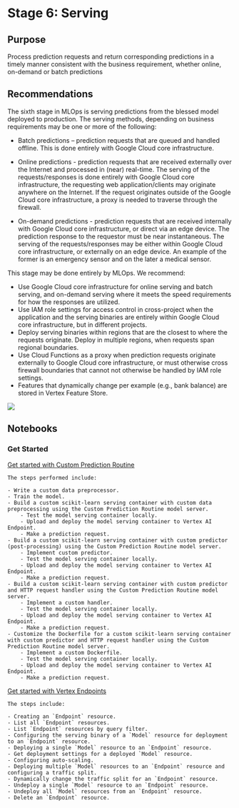 # Stage 6: Serving

## Purpose

Process prediction requests and return corresponding predictions in a timely manner consistent with the business requirement, whether online, on-demand or batch predictions

## Recommendations  

The sixth stage in MLOps is serving predictions from the blessed model deployed to production. The serving methods, depending on business requirements may be one or more of the following:

- Batch predictions – prediction requests that are queued and handled offline. This is done entirely with Google Cloud core infrastructure.

- Online predictions - prediction requests that are received externally over the Internet and processed in (near) real-time. The serving of the requests/responses is done entirely with Google Cloud core infrastructure, the requesting web application/clients may originate anywhere on the Internet. If the request originates outside of the Google Cloud core infrastructure, a proxy is needed to traverse through the firewall.

- On-demand predictions - prediction requests that are received internally with Google Cloud core infrastructure, or direct via an edge device. The prediction response to the requestor must be near instantaneous. The serving of the requests/responses may be either within Google Cloud core infrastructure, or externally on an edge device. An example of the former is an emergency sensor and on the later a medical sensor.

This stage may be done entirely by MLOps. We recommend:

- Use Google Cloud core infrastructure for online serving and batch serving, and on-demand serving where it meets the speed requirements for how the responses are utilized.
- Use IAM role settings for access control in cross-project when the application and the serving binaries are entirely within Google Cloud core infrastructure, but in different projects.
- Deploy serving binaries within regions that are the closest to where the requests originate. Deploy in multiple regions, when requests span regional boundaries.
- Use Cloud Functions as a proxy when prediction requests originate externally to Google Cloud core infrastructure, or must otherwise cross firewall boundaries that cannot not otherwise be handled by IAM role settings.
- Features that dynamically change per example (e.g., bank balance) are stored in Vertex Feature Store.


<img src='stage6.png'>

## Notebooks

### Get Started

[Get started with Custom Prediction Routine](get_started_with_cpr.ipynb)

```
The steps performed include:

- Write a custom data preprocessor.
- Train the model.
- Build a custom scikit-learn serving container with custom data preprocessing using the Custom Prediction Routine model server.
    - Test the model serving container locally.
    - Upload and deploy the model serving container to Vertex AI Endpoint.
    - Make a prediction request.
- Build a custom scikit-learn serving container with custom predictor (post-processing) using the Custom Prediction Routine model server.
    - Implement custom predictor.
    - Test the model serving container locally.
    - Upload and deploy the model serving container to Vertex AI Endpoint.
    - Make a prediction request.
- Build a custom scikit-learn serving container with custom predictor and HTTP request handler using the Custom Prediction Routine model server.
    - Implement a custom handler.
    - Test the model serving container locally.
    - Upload and deploy the model serving container to Vertex AI Endpoint.
    - Make a prediction request.
- Customize the Dockerfile for a custom scikit-learn serving container with custom predictor and HTTP request handler using the Custom Prediction Routine model server.
    - Implement a custom Dockerfile.
    - Test the model serving container locally.
    - Upload and deploy the model serving container to Vertex AI Endpoint.
    - Make a prediction request.
```

[Get started with Vertex Endpoints](get_started_with_vertex_endpoints.ipynb)

```
The steps include:

- Creating an `Endpoint` resource.
- List all `Endpoint` resources.
- List `Endpoint` resources by query filter.
- Configuring the serving binary of a `Model` resource for deployment to an `Endpoint` resource.
- Deploying a single `Model` resource to an `Endpoint` resource.
- Get deployment settings for a deployed `Model` resource.
- Configuring auto-scaling.
- Deploying multiple `Model` resources to an `Endpoint` resource and configuring a traffic split.
- Dynamically change the traffic split for an `Endpoint` resource.
- Undeploy a single `Model` resource to an `Endpoint` resource.
- Undeploy all `Model` resources from an `Endpoint` resource.
- Delete an `Endpoint` resource.
```
